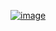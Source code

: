 [![image](https://github.com/wow2658/CodingTest/assets/34699039/427e2aa7-9682-4058-8cbd-9fb1651da77d)](https://www.acmicpc.net/problem/1629)
